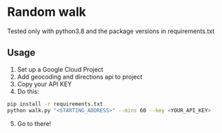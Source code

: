 # Random walk

Tested only with python3.8 and the package versions in requirements.txt

## Usage

1. Set up a Google Cloud Project
2. Add geocoding and directions api to project
3. Copy your API KEY
4. Do this:

```sh
pip install -r requirements.txt
python walk.py "<STARTING_ADDRESS>" --mins 60 --key <YOUR_API_KEY>
```

5. Go to there!
